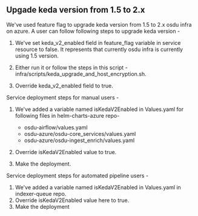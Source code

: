 ## Upgade keda version from 1.5 to 2.x

We've used feature flag to upgrade keda version from 1.5 to 2.x osdu infra on azure.
A user can follow following steps to upgrade keda version - 

1. We've set keda_v2_enabled field in feature_flag variable in service resource to false.
It represents that currently osdu infra is currently using 1.5 version.

2. Either run it or follow the steps in this script - infra/scripts/keda_upgrade_and_host_encryption.sh.
3. Override keda_v2_enabled field to true.

Service deployment steps for manual users - 
1. We've added a variable named isKedaV2Enabled in Values.yaml for following files in helm-charts-azure repo-
    - osdu-airflow/values.yaml
    - osdu-azure/osdu-core_services/values.yaml 
    - osdu-azure/osdu-ingest_enrich/values.yaml 
    
2. Override isKedaV2Enabled value to true.
3. Make the deployment.

Service deployment steps for automated pipeline users - 
1. We've added a variable named isKedaV2Enabled in Values.yaml in indexer-queue repo.
2. Override isKedaV2Enabled value here to true.
3. Make the deployment
   
    
